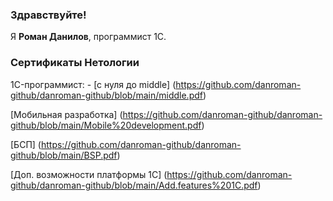 ### Здравствуйте!

Я <b>Роман Данилов</b>, программист 1С.

### Сертификаты Нетологии
1C-программист: - [с нуля до middle] (https://github.com/danroman-github/danroman-github/blob/main/middle.pdf)

[Мобильная разработка] (https://github.com/danroman-github/danroman-github/blob/main/Mobile%20development.pdf)

[БСП] (https://github.com/danroman-github/danroman-github/blob/main/BSP.pdf)

[Доп. возможности платформы 1С] (https://github.com/danroman-github/danroman-github/blob/main/Add.features%201C.pdf) 
